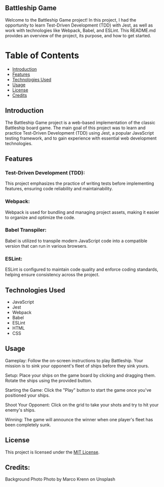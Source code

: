 ## Battleship Game

Welcome to the Battleship Game project! In this project, I had the opportunity to learn Test-Driven Development (TDD) with Jest, as well as work with technologies like Webpack, Babel, and ESLint. This README.md provides an overview of the project, its purpose, and how to get started.

# Table of Contents

- [Introduction](#introduction)
- [Features](#features)
- [Technologies Used](#technologies-used)
- [Usage](#usage)
- [License](#license)
- [Credits](#credits)

## Introduction

The Battleship Game project is a web-based implementation of the classic Battleship board game. The main goal of this project was to learn and practice Test-Driven Development (TDD) using Jest, a popular JavaScript testing framework, and to gain experience with essential web development technologies.

## Features

### Test-Driven Development (TDD):

This project emphasizes the practice of writing tests before implementing features, ensuring code reliability and maintainability.

### Webpack:

Webpack is used for bundling and managing project assets, making it easier to organize and optimize the code.

### Babel Transpiler:

Babel is utilized to transpile modern JavaScript code into a compatible version that can run in various browsers.

### ESLint:

ESLint is configured to maintain code quality and enforce coding standards, helping ensure consistency across the project.

## Technologies Used

- JavaScript
- Jest
- Webpack
- Babel
- ESLint
- HTML
- CSS

## Usage

Gameplay: Follow the on-screen instructions to play Battleship. Your mission is to sink your opponent's fleet of ships before they sink yours.

Setup: Place your ships on the game board by clicking and dragging them. Rotate the ships using the provided button.

Starting the Game: Click the "Play" button to start the game once you've positioned your ships.

Shoot Your Opponent: Click on the grid to take your shots and try to hit your enemy's ships.

Winning: The game will announce the winner when one player's fleet has been completely sunk.

## License

This project is licensed under the [MIT License](https://opensource.org/license/mit/).

## Credits:

Background Photo
Photo by Marco Krenn on Unsplash
